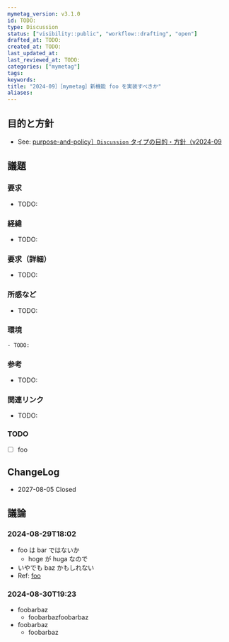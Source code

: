 ```yaml
---
mymetag_version: v3.1.0
id: TODO:
type: Discussion
status: ["visibility::public", "workflow::drafting", "open"]
drafted_at: TODO:
created_at: TODO:
last_updated_at:
last_reviewed_at: TODO:
categories: ["mymetag"]
tags:
keywords:
title: "2024-09］［mymetag］新機能 foo を実装すべきか"
aliases:
---
```


## 目的と方針

- See: [purpose-and-policy］`Discussion` タイプの目的・方針（v2024-09](ab5688e9-81ef-4e3e-902f-205f5b1900d3.md)

## 議題

### 要求

- TODO:

### 経緯

- TODO:

### 要求（詳細）

- TODO:

### 所感など

- TODO:

### 環境

```console
- TODO:
```

### 参考

- TODO:

### 関連リンク

- TODO:

### TODO

- [ ] foo

## ChangeLog

- 2027-08-05 Closed

## 議論

### 2024-08-29T18:02

- foo は bar ではないか
    - hoge が huga なので
- いやでも baz かもしれない
- Ref: [foo](foo)

### 2024-08-30T19:23

- foobarbaz
    - foobarbazfoobarbaz
- foobarbaz
    - foobarbaz

